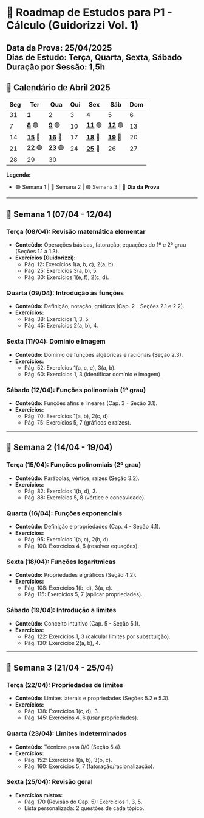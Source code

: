 # 📅 Roadmap de Estudos para P1 - Cálculo (Guidorizzi Vol. 1)  
**Data da Prova:** 25/04/2025  
**Dias de Estudo:** Terça, Quarta, Sexta, Sábado  
**Duração por Sessão:** 1,5h  
---

## 📅 **Calendário de Abril 2025**
| Seg | Ter         | Qua         | Qui | Sex         | Sáb        | Dom |
|-----|-------------|-------------|-----|-------------|------------|-----|
| 31  | **1**       | 2           | 3   | 4           | 5          | 6   |
| 7   | **[8](#semana-1)** 🟢 | **[9](#semana-1)** 🟢 | 10  | **[11](#semana-1)** 🟢 | **[12](#semana-1)** 🟢 | 13  |
| 14  | **[15](#semana-2)** 🔵 | **[16](#semana-2)** 🔵 | 17  | **[18](#semana-2)** 🔵 | **[19](#semana-2)** 🔵 | 20  |
| 21  | **[22](#semana-3)** 🟣 | **[23](#semana-3)** 🟣 | 24  | **[25](#semana-3)** 🔴 | 26         | 27  |
| 28  | 29          | 30          |     |             |            |     |

**Legenda:**  
- 🟢 Semana 1 | 🔵 Semana 2 | 🟣 Semana 3 | 🔴 **Dia da Prova**  

---

## 📌 **Semana 1 (07/04 - 12/04)**  
### **Terça (08/04): Revisão matemática elementar**  
- **Conteúdo:** Operações básicas, fatoração, equações do 1º e 2º grau (Seções 1.1 a 1.3).  
- **Exercícios (Guidorizzi):**  
  - Pág. 12: Exercícios 1(a, b, c), 2(a, b).  
  - Pág. 25: Exercícios 3(a, b), 5.  
  - Pág. 30: Exercícios 1(e, f), 2(c, d).  

### **Quarta (09/04): Introdução às funções**  
- **Conteúdo:** Definição, notação, gráficos (Cap. 2 - Seções 2.1 e 2.2).  
- **Exercícios:**  
  - Pág. 38: Exercícios 1, 3, 5.  
  - Pág. 45: Exercícios 2(a, b), 4.  

### **Sexta (11/04): Domínio e Imagem**  
- **Conteúdo:** Domínio de funções algébricas e racionais (Seção 2.3).  
- **Exercícios:**  
  - Pág. 52: Exercícios 1(a, c, e), 3(a, b).  
  - Pág. 60: Exercícios 1, 3 (identificar domínio e imagem).  

### **Sábado (12/04): Funções polinomiais (1º grau)**  
- **Conteúdo:** Funções afins e lineares (Cap. 3 - Seção 3.1).  
- **Exercícios:**  
  - Pág. 70: Exercícios 1(a, b), 2(c, d).  
  - Pág. 75: Exercícios 5, 7 (gráficos e raízes).  

---

## 📌 **Semana 2 (14/04 - 19/04)**  
### **Terça (15/04): Funções polinomiais (2º grau)**  
- **Conteúdo:** Parábolas, vértice, raízes (Seção 3.2).  
- **Exercícios:**  
  - Pág. 82: Exercícios 1(b, d), 3.  
  - Pág. 88: Exercícios 5, 8 (vértice e concavidade).  

### **Quarta (16/04): Funções exponenciais**  
- **Conteúdo:** Definição e propriedades (Cap. 4 - Seção 4.1).  
- **Exercícios:**  
  - Pág. 95: Exercícios 1(a, c), 2(b, d).  
  - Pág. 100: Exercícios 4, 6 (resolver equações).  

### **Sexta (18/04): Funções logarítmicas**  
- **Conteúdo:** Propriedades e gráficos (Seção 4.2).  
- **Exercícios:**  
  - Pág. 108: Exercícios 1(b, d), 3(a, c).  
  - Pág. 115: Exercícios 5, 7 (aplicar propriedades).  

### **Sábado (19/04): Introdução a limites**  
- **Conteúdo:** Conceito intuitivo (Cap. 5 - Seção 5.1).  
- **Exercícios:**  
  - Pág. 122: Exercícios 1, 3 (calcular limites por substituição).  
  - Pág. 130: Exercícios 2(a, b), 4.  

---

## 📌 **Semana 3 (21/04 - 25/04)**  
### **Terça (22/04): Propriedades de limites**  
- **Conteúdo:** Limites laterais e propriedades (Seções 5.2 e 5.3).  
- **Exercícios:**  
  - Pág. 138: Exercícios 1(c, d), 3.  
  - Pág. 145: Exercícios 4, 6 (usar propriedades).  

### **Quarta (23/04): Limites indeterminados**  
- **Conteúdo:** Técnicas para 0/0 (Seção 5.4).  
- **Exercícios:**  
  - Pág. 152: Exercícios 1(a, b), 3(b, c).  
  - Pág. 160: Exercícios 5, 7 (fatoração/racionalização).  

### **Sexta (25/04): Revisão geral**  
- **Exercícios mistos:**  
  - Pág. 170 (Revisão do Cap. 5): Exercícios 1, 3, 5.  
  - Lista personalizada: 2 questões de cada tópico.  
